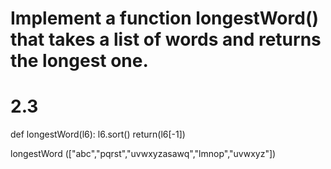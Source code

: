 # Implement a function longestWord() that takes a list of words and returns the longest one.

# 2.3
def longestWord(l6):
    l6.sort()
    return(l6[-1])

longestWord (["abc","pqrst","uvwxyzasawq","lmnop","uvwxyz"])
